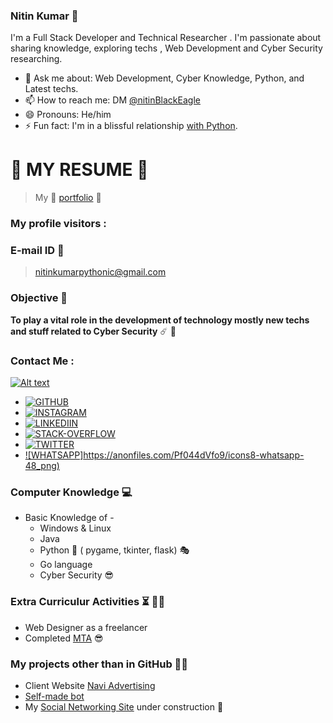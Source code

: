 ### Nitin Kumar 👋

I'm a Full Stack Developer and Technical Researcher . I'm passionate about sharing knowledge, exploring techs , Web Development and Cyber Security researching.

- 💬 Ask me about: Web Development, Cyber Knowledge, Python, and Latest techs.
- 📫 How to reach me: DM [@nitinBlackEagle](https://twitter.com/nitinBlackEagle)
- 😄 Pronouns: He/him
- ⚡ Fun fact: I'm in a blissful relationship [with Python](https://www.python.org).

# :pushpin: **MY RESUME** :boy:

> My :link: [portfolio](https://bit.ly/kumarnitin)  :gem:

### My profile visitors :

### E-mail ID :e-mail:

> nitinkumarpythonic@gmail.com

### Objective :dart: 

__To play a vital role in the development of technology mostly new techs and stuff related to Cyber Security__ :comet: :gem:

### Contact Me :
[![Alt text](/path/to/img.jpg)](http://example.net/)


- [![GITHUB](https://anonfiles.com/Fey44bV9o5/icons8-github-48_png)](https://github.com/nitin30kumar)
- [![INSTAGRAM](https://anonfiles.com/fdz347V5oe/icons8-instagram-48_png)](https://instagram.com/blackeagle.nitin)
- [![LINKEDIIN](https://anonfiles.com/58z244V8od/icons8-linkedin-48_png)](https://www.linkedin.com/nitin-kumar-626759131)
- [![STACK-OVERFLOW](https://anonfiles.com/T6z540Vboa/icons8-stack-overflow-48_png)](https://stackoverflow.com/users/10957470/nitin-kumar)
- [![TWITTER](https://anonfiles.com/ve0840V2o6/icons8-twitter-48_png)](https://twitter.com/nitinBlackEagle)
- [![WHATSAPP]https://anonfiles.com/Pf044dVfo9/icons8-whatsapp-48_png)](https://api.whatsapp.com/send?phone=919113797193)

### Computer Knowledge :computer:

* Basic Knowledge of -
    * Windows & Linux
    * Java
    * Python :snake: ( pygame, tkinter, flask) :performing_arts:
    * Go language
    * Cyber Security :sunglasses:

### Extra Curriculur Activities :hourglass_flowing_sand: :man_technologist:

* Web Designer as a freelancer 
* Completed [MTA](bit.ly/39NaCez) :sunglasses:

### My projects other than in GitHub :technologist:

* Client Website [Navi Advertising](naviadvertising.in)
* [Self-made bot](https://code-sololearn.com/WBKTV8xLY81X/?ref=app)
* My [Social Networking Site](nitsanon.epizy.com) under construction :construction:
